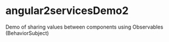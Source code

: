 # angular2servicesDemo2
Demo of sharing values between components using Observables (BehaviorSubject) 
